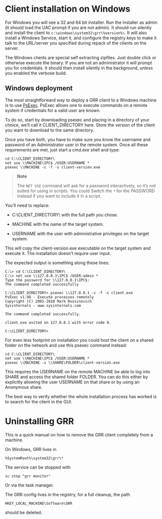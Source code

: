 # Client installation on Windows

For Windows you will see a 32 and 64 bit installer. Run the
installer as admin (it should load the UAC prompt if you are not
admin). It should run silently and install the client to
`c:\windows\system32\grr\%version%\`. It will also install a Windows
Service, start it, and configure the registry keys to make it talk
to the URL/server you specified during repack of the clients on the
server.

The Windows clients are special self extracting zipfiles. Just double
click or otherwise execute the binary. If you are not an administrator
it will prompt you for credentials. It should then install silently in
the background, unless you enabled the verbose
build.

## Windows deployment

The most straightforward way to deploy a GRR client to a Windows machine
is to use
[PsExec](http://technet.microsoft.com/en-us/sysinternals/bb897553.aspx).
PsExec allows one to execute commands on a remote system if credentials
for a valid user are known.

To do so, start by downloading psexec and placing in a directory of your
choice, we’ll call it CLIENT\_DIRECTORY here. Store the version of the
client you want to download to the same directory.

Once you have both, you have to make sure you know the username and
password of an Administrator user in the remote system. Once all these
requirements are met, just start a cmd.exe shell and type:

    cd C:\CLIENT_DIRECTORY\
    net use \\MACHINE\IPC$ /USER:USERNAME *
    psexec \\MACHINE -c -f -s client-version.exe

> **Note**
>
> The `NET USE` command will ask for a password interactively, so it’s not
> suited for using in scripts. You could Switch the `*` for the
> PASSWORD instead if you want to include it in a script.

You’ll need to replace:

  - C:\\CLIENT\_DIRECTORY\\ with the full path you chose.

  - MACHINE with the name of the target system.

  - USERNAME with the user with administrative privileges on the target
    system.

This will copy the client-version.exe executable on the target system and
execute it. The installation doesn’t require user input.

The expected output is something along these lines:

    C:\> cd C:\CLIENT_DIRECTORY\
    C:\> net use \\127.0.0.1\IPC$ /USER:admin *
    Type the password for \\127.0.0.1\IPC$:
    The command completed successfully

    C:\CLIENT_DIRECTORY> psexec \\127.0.0.1 -c -f -s client.exe
    PsExec v1.98 - Execute processes remotely
    Copyright (C) 2001-2010 Mark Russinovich
    Sysinternals - www.sysinternals.com

    The command completed successfully.

    client.exe exited on 127.0.0.1 with error code 0.

    C:\CLIENT_DIRECTORY>

For even less footprint on installation you could host the client on a
shared folder on the network and use this psexec command instead:

    cd C:\CLIENT_DIRECTORY\
    net use \\MACHINE\IPC$ /USER:USERNAME *
    psexec \\MACHINE -s \\SHARE\FOLDER\client-version.exe

This requires the USERNAME on the remote MACHINE be able to log into
SHARE and access the shared folder FOLDER. You can do this either by
explicitly allowing the user USERNAME on that share or by using an
Anonymous share.

The best way to verify whether the whole installation process has worked
is to search for the client in the GUI.

# Uninstalling GRR

This is a quick manual on how to remove the GRR client completely from a machine.

On Windows, GRR lives in

    %SystemRoot%\system32\grr\*

The service can be stopped with

    sc stop "grr monitor"

Or via the task manager.

The GRR config lives in the registry, for a full cleanup, the path

    HKEY_LOCAL_MACHINE\Software\GRR

should be deleted.